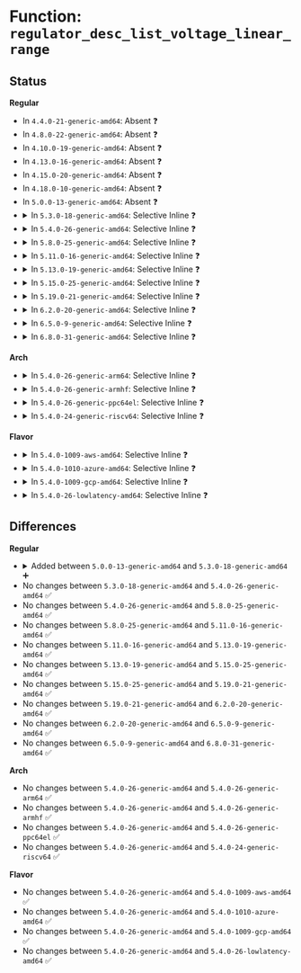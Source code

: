 # Function: <code>regulator_desc_list_voltage_linear_range</code>

## Status
<b>Regular</b>
<ul>
<li>
In <code>4.4.0-21-generic-amd64</code>: Absent ❓
</li>
<li>
In <code>4.8.0-22-generic-amd64</code>: Absent ❓
</li>
<li>
In <code>4.10.0-19-generic-amd64</code>: Absent ❓
</li>
<li>
In <code>4.13.0-16-generic-amd64</code>: Absent ❓
</li>
<li>
In <code>4.15.0-20-generic-amd64</code>: Absent ❓
</li>
<li>
In <code>4.18.0-10-generic-amd64</code>: Absent ❓
</li>
<li>
In <code>5.0.0-13-generic-amd64</code>: Absent ❓
</li>
<li>
<details>
<summary>In <code>5.3.0-18-generic-amd64</code>: Selective Inline ❓</summary>

```c
int regulator_desc_list_voltage_linear_range(const struct regulator_desc * desc, unsigned int selector)
```

```json
{
  "name": "regulator_desc_list_voltage_linear_range",
  "collision_type": "Unique Global",
  "inline_type": "Selective",
  "funcs": [
    {
      "addr": 18446744071585522112,
      "name": "regulator_desc_list_voltage_linear_range",
      "external": true,
      "loc": "drivers/regulator/helpers.c:602",
      "file": "drivers/regulator/helpers.c",
      "inline": "not declared, inlined",
      "caller_inline": [],
      "caller_func": [
        "drivers/regulator/helpers.c:regulator_list_voltage_linear_range"
      ]
    }
  ],
  "symbols": [
    {
      "addr": 18446744071585522112,
      "name": "regulator_desc_list_voltage_linear_range",
      "section": ".text",
      "bind": "STB_GLOBAL",
      "size": 76
    }
  ]
}
```
</details>
</li>
<li>
<details>
<summary>In <code>5.4.0-26-generic-amd64</code>: Selective Inline ❓</summary>

```c
int regulator_desc_list_voltage_linear_range(const struct regulator_desc * desc, unsigned int selector)
```

```json
{
  "name": "regulator_desc_list_voltage_linear_range",
  "collision_type": "Unique Global",
  "inline_type": "Selective",
  "funcs": [
    {
      "addr": 18446744071585663280,
      "name": "regulator_desc_list_voltage_linear_range",
      "external": true,
      "loc": "drivers/regulator/helpers.c:604",
      "file": "drivers/regulator/helpers.c",
      "inline": "not declared, inlined",
      "caller_inline": [],
      "caller_func": [
        "drivers/regulator/helpers.c:regulator_list_voltage_linear_range"
      ]
    }
  ],
  "symbols": [
    {
      "addr": 18446744071585663280,
      "name": "regulator_desc_list_voltage_linear_range",
      "section": ".text",
      "bind": "STB_GLOBAL",
      "size": 76
    }
  ]
}
```
</details>
</li>
<li>
<details>
<summary>In <code>5.8.0-25-generic-amd64</code>: Selective Inline ❓</summary>

```c
int regulator_desc_list_voltage_linear_range(const struct regulator_desc * desc, unsigned int selector)
```

```json
{
  "name": "regulator_desc_list_voltage_linear_range",
  "collision_type": "Unique Global",
  "inline_type": "Selective",
  "funcs": [
    {
      "addr": 18446744071586388751,
      "name": "regulator_desc_list_voltage_linear_range",
      "external": true,
      "loc": "drivers/regulator/helpers.c:597",
      "file": "drivers/regulator/helpers.c",
      "inline": "not declared, inlined",
      "caller_inline": [
        "drivers/regulator/helpers.c:regulator_list_voltage_linear_range",
        "drivers/regulator/helpers.c:regulator_list_voltage_linear_range"
      ],
      "caller_func": []
    }
  ],
  "symbols": [
    {
      "addr": 18446744071586388400,
      "name": "regulator_desc_list_voltage_linear_range",
      "section": ".text",
      "bind": "STB_GLOBAL",
      "size": 80
    }
  ]
}
```
</details>
</li>
<li>
<details>
<summary>In <code>5.11.0-16-generic-amd64</code>: Selective Inline ❓</summary>

```c
int regulator_desc_list_voltage_linear_range(const struct regulator_desc * desc, unsigned int selector)
```

```json
{
  "name": "regulator_desc_list_voltage_linear_range",
  "collision_type": "Unique Global",
  "inline_type": "Selective",
  "funcs": [
    {
      "addr": 18446744071586503727,
      "name": "regulator_desc_list_voltage_linear_range",
      "external": true,
      "loc": "drivers/regulator/helpers.c:597",
      "file": "drivers/regulator/helpers.c",
      "inline": "not declared, inlined",
      "caller_inline": [
        "drivers/regulator/helpers.c:regulator_list_voltage_linear_range",
        "drivers/regulator/helpers.c:regulator_list_voltage_linear_range"
      ],
      "caller_func": []
    }
  ],
  "symbols": [
    {
      "addr": 18446744071586503360,
      "name": "regulator_desc_list_voltage_linear_range",
      "section": ".text",
      "bind": "STB_GLOBAL",
      "size": 83
    }
  ]
}
```
</details>
</li>
<li>
<details>
<summary>In <code>5.13.0-19-generic-amd64</code>: Selective Inline ❓</summary>

```c
int regulator_desc_list_voltage_linear_range(const struct regulator_desc * desc, unsigned int selector)
```

```json
{
  "name": "regulator_desc_list_voltage_linear_range",
  "collision_type": "Unique Global",
  "inline_type": "Selective",
  "funcs": [
    {
      "addr": 18446744071586387887,
      "name": "regulator_desc_list_voltage_linear_range",
      "external": true,
      "loc": "drivers/regulator/helpers.c:617",
      "file": "drivers/regulator/helpers.c",
      "inline": "not declared, inlined",
      "caller_inline": [
        "drivers/regulator/helpers.c:regulator_list_voltage_linear_range",
        "drivers/regulator/helpers.c:regulator_list_voltage_linear_range"
      ],
      "caller_func": []
    }
  ],
  "symbols": [
    {
      "addr": 18446744071586387520,
      "name": "regulator_desc_list_voltage_linear_range",
      "section": ".text",
      "bind": "STB_GLOBAL",
      "size": 83
    }
  ]
}
```
</details>
</li>
<li>
<details>
<summary>In <code>5.15.0-25-generic-amd64</code>: Selective Inline ❓</summary>

```c
int regulator_desc_list_voltage_linear_range(const struct regulator_desc * desc, unsigned int selector)
```

```json
{
  "name": "regulator_desc_list_voltage_linear_range",
  "collision_type": "Unique Global",
  "inline_type": "Selective",
  "funcs": [
    {
      "addr": 18446744071586912351,
      "name": "regulator_desc_list_voltage_linear_range",
      "external": true,
      "loc": "drivers/regulator/helpers.c:617",
      "file": "drivers/regulator/helpers.c",
      "inline": "not declared, inlined",
      "caller_inline": [
        "drivers/regulator/helpers.c:regulator_list_voltage_linear_range"
      ],
      "caller_func": []
    }
  ],
  "symbols": [
    {
      "addr": 18446744071586910592,
      "name": "regulator_desc_list_voltage_linear_range",
      "section": ".text",
      "bind": "STB_GLOBAL",
      "size": 83
    }
  ]
}
```
</details>
</li>
<li>
<details>
<summary>In <code>5.19.0-21-generic-amd64</code>: Selective Inline ❓</summary>

```c
int regulator_desc_list_voltage_linear_range(const struct regulator_desc * desc, unsigned int selector)
```

```json
{
  "name": "regulator_desc_list_voltage_linear_range",
  "collision_type": "Unique Global",
  "inline_type": "Selective",
  "funcs": [
    {
      "addr": 18446744071588204415,
      "name": "regulator_desc_list_voltage_linear_range",
      "external": true,
      "loc": "drivers/regulator/helpers.c:617",
      "file": "drivers/regulator/helpers.c",
      "inline": "not declared, inlined",
      "caller_inline": [
        "drivers/regulator/helpers.c:regulator_list_voltage_linear_range"
      ],
      "caller_func": []
    }
  ],
  "symbols": [
    {
      "addr": 18446744071588202672,
      "name": "regulator_desc_list_voltage_linear_range",
      "section": ".text",
      "bind": "STB_GLOBAL",
      "size": 103
    }
  ]
}
```
</details>
</li>
<li>
<details>
<summary>In <code>6.2.0-20-generic-amd64</code>: Selective Inline ❓</summary>

```c
int regulator_desc_list_voltage_linear_range(const struct regulator_desc * desc, unsigned int selector)
```

```json
{
  "name": "regulator_desc_list_voltage_linear_range",
  "collision_type": "Unique Global",
  "inline_type": "Selective",
  "funcs": [
    {
      "addr": 18446744071589610431,
      "name": "regulator_desc_list_voltage_linear_range",
      "external": true,
      "loc": "drivers/regulator/helpers.c:617",
      "file": "drivers/regulator/helpers.c",
      "inline": "not declared, inlined",
      "caller_inline": [
        "drivers/regulator/helpers.c:regulator_list_voltage_linear_range"
      ],
      "caller_func": []
    }
  ],
  "symbols": [
    {
      "addr": 18446744071589608560,
      "name": "regulator_desc_list_voltage_linear_range",
      "section": ".text",
      "bind": "STB_GLOBAL",
      "size": 103
    }
  ]
}
```
</details>
</li>
<li>
<details>
<summary>In <code>6.5.0-9-generic-amd64</code>: Selective Inline ❓</summary>

```c
int regulator_desc_list_voltage_linear_range(const struct regulator_desc * desc, unsigned int selector)
```

```json
{
  "name": "regulator_desc_list_voltage_linear_range",
  "collision_type": "Unique Global",
  "inline_type": "Selective",
  "funcs": [
    {
      "addr": 18446744071589913967,
      "name": "regulator_desc_list_voltage_linear_range",
      "external": true,
      "loc": "drivers/regulator/helpers.c:617",
      "file": "drivers/regulator/helpers.c",
      "inline": "not declared, inlined",
      "caller_inline": [
        "drivers/regulator/helpers.c:regulator_list_voltage_linear_range"
      ],
      "caller_func": []
    }
  ],
  "symbols": [
    {
      "addr": 18446744071589912160,
      "name": "regulator_desc_list_voltage_linear_range",
      "section": ".text",
      "bind": "STB_GLOBAL",
      "size": 103
    }
  ]
}
```
</details>
</li>
<li>
<details>
<summary>In <code>6.8.0-31-generic-amd64</code>: Selective Inline ❓</summary>

```c
int regulator_desc_list_voltage_linear_range(const struct regulator_desc * desc, unsigned int selector)
```

```json
{
  "name": "regulator_desc_list_voltage_linear_range",
  "collision_type": "Unique Global",
  "inline_type": "Selective",
  "funcs": [
    {
      "addr": 18446744071590251999,
      "name": "regulator_desc_list_voltage_linear_range",
      "external": true,
      "loc": "drivers/regulator/helpers.c:620",
      "file": "drivers/regulator/helpers.c",
      "inline": "not declared, inlined",
      "caller_inline": [
        "drivers/regulator/helpers.c:regulator_list_voltage_linear_range"
      ],
      "caller_func": []
    }
  ],
  "symbols": [
    {
      "addr": 18446744071590250496,
      "name": "regulator_desc_list_voltage_linear_range",
      "section": ".text",
      "bind": "STB_GLOBAL",
      "size": 103
    }
  ]
}
```
</details>
</li>
</ul>
<b>Arch</b>
<ul>
<li>
<details>
<summary>In <code>5.4.0-26-generic-arm64</code>: Selective Inline ❓</summary>

```c
int regulator_desc_list_voltage_linear_range(const struct regulator_desc * desc, unsigned int selector)
```

```json
{
  "name": "regulator_desc_list_voltage_linear_range",
  "collision_type": "Unique Global",
  "inline_type": "Selective",
  "funcs": [
    {
      "addr": 18446603336498324648,
      "name": "regulator_desc_list_voltage_linear_range",
      "external": true,
      "loc": "drivers/regulator/helpers.c:604",
      "file": "drivers/regulator/helpers.c",
      "inline": "not declared, inlined",
      "caller_inline": [],
      "caller_func": [
        "drivers/regulator/helpers.c:regulator_list_voltage_linear_range"
      ]
    }
  ],
  "symbols": [
    {
      "addr": 18446603336498324648,
      "name": "regulator_desc_list_voltage_linear_range",
      "section": ".text",
      "bind": "STB_GLOBAL",
      "size": 144
    }
  ]
}
```
</details>
</li>
<li>
<details>
<summary>In <code>5.4.0-26-generic-armhf</code>: Selective Inline ❓</summary>

```c
int regulator_desc_list_voltage_linear_range(const struct regulator_desc * desc, unsigned int selector)
```

```json
{
  "name": "regulator_desc_list_voltage_linear_range",
  "collision_type": "Unique Global",
  "inline_type": "Selective",
  "funcs": [
    {
      "addr": 3231005528,
      "name": "regulator_desc_list_voltage_linear_range",
      "external": true,
      "loc": "drivers/regulator/helpers.c:604",
      "file": "drivers/regulator/helpers.c",
      "inline": "not declared, inlined",
      "caller_inline": [],
      "caller_func": [
        "drivers/regulator/helpers.c:regulator_list_voltage_linear_range"
      ]
    }
  ],
  "symbols": [
    {
      "addr": 3231005528,
      "name": "regulator_desc_list_voltage_linear_range",
      "section": ".text",
      "bind": "STB_GLOBAL",
      "size": 116
    }
  ]
}
```
</details>
</li>
<li>
<details>
<summary>In <code>5.4.0-26-generic-ppc64el</code>: Selective Inline ❓</summary>

```c
int regulator_desc_list_voltage_linear_range(const struct regulator_desc * desc, unsigned int selector)
```

```json
{
  "name": "regulator_desc_list_voltage_linear_range",
  "collision_type": "Unique Global",
  "inline_type": "Selective",
  "funcs": [
    {
      "addr": 13835058055291501728,
      "name": "regulator_desc_list_voltage_linear_range",
      "external": true,
      "loc": "drivers/regulator/helpers.c:604",
      "file": "drivers/regulator/helpers.c",
      "inline": "not declared, inlined",
      "caller_inline": [],
      "caller_func": [
        "drivers/regulator/helpers.c:regulator_list_voltage_linear_range"
      ]
    }
  ],
  "symbols": [
    {
      "addr": 13835058055291501728,
      "name": "regulator_desc_list_voltage_linear_range",
      "section": ".text",
      "bind": "STB_GLOBAL",
      "size": 132
    }
  ]
}
```
</details>
</li>
<li>
<details>
<summary>In <code>5.4.0-24-generic-riscv64</code>: Selective Inline ❓</summary>

```c
int regulator_desc_list_voltage_linear_range(const struct regulator_desc * desc, unsigned int selector)
```

```json
{
  "name": "regulator_desc_list_voltage_linear_range",
  "collision_type": "Unique Global",
  "inline_type": "Selective",
  "funcs": [
    {
      "addr": 18446743936276012482,
      "name": "regulator_desc_list_voltage_linear_range",
      "external": true,
      "loc": "drivers/regulator/helpers.c:604",
      "file": "drivers/regulator/helpers.c",
      "inline": "not declared, inlined",
      "caller_inline": [],
      "caller_func": [
        "drivers/regulator/helpers.c:regulator_list_voltage_linear_range"
      ]
    }
  ],
  "symbols": [
    {
      "addr": 18446743936276012482,
      "name": "regulator_desc_list_voltage_linear_range",
      "section": ".text",
      "bind": "STB_GLOBAL",
      "size": 112
    }
  ]
}
```
</details>
</li>
</ul>
<b>Flavor</b>
<ul>
<li>
<details>
<summary>In <code>5.4.0-1009-aws-amd64</code>: Selective Inline ❓</summary>

```c
int regulator_desc_list_voltage_linear_range(const struct regulator_desc * desc, unsigned int selector)
```

```json
{
  "name": "regulator_desc_list_voltage_linear_range",
  "collision_type": "Unique Global",
  "inline_type": "Selective",
  "funcs": [
    {
      "addr": 18446744071585424304,
      "name": "regulator_desc_list_voltage_linear_range",
      "external": true,
      "loc": "drivers/regulator/helpers.c:604",
      "file": "drivers/regulator/helpers.c",
      "inline": "not declared, inlined",
      "caller_inline": [],
      "caller_func": [
        "drivers/regulator/helpers.c:regulator_list_voltage_linear_range"
      ]
    }
  ],
  "symbols": [
    {
      "addr": 18446744071585424304,
      "name": "regulator_desc_list_voltage_linear_range",
      "section": ".text",
      "bind": "STB_GLOBAL",
      "size": 76
    }
  ]
}
```
</details>
</li>
<li>
<details>
<summary>In <code>5.4.0-1010-azure-amd64</code>: Selective Inline ❓</summary>

```c
int regulator_desc_list_voltage_linear_range(const struct regulator_desc * desc, unsigned int selector)
```

```json
{
  "name": "regulator_desc_list_voltage_linear_range",
  "collision_type": "Unique Global",
  "inline_type": "Selective",
  "funcs": [
    {
      "addr": 18446744071585294352,
      "name": "regulator_desc_list_voltage_linear_range",
      "external": true,
      "loc": "drivers/regulator/helpers.c:604",
      "file": "drivers/regulator/helpers.c",
      "inline": "not declared, inlined",
      "caller_inline": [],
      "caller_func": [
        "drivers/regulator/helpers.c:regulator_list_voltage_linear_range"
      ]
    }
  ],
  "symbols": [
    {
      "addr": 18446744071585294352,
      "name": "regulator_desc_list_voltage_linear_range",
      "section": ".text",
      "bind": "STB_GLOBAL",
      "size": 76
    }
  ]
}
```
</details>
</li>
<li>
<details>
<summary>In <code>5.4.0-1009-gcp-amd64</code>: Selective Inline ❓</summary>

```c
int regulator_desc_list_voltage_linear_range(const struct regulator_desc * desc, unsigned int selector)
```

```json
{
  "name": "regulator_desc_list_voltage_linear_range",
  "collision_type": "Unique Global",
  "inline_type": "Selective",
  "funcs": [
    {
      "addr": 18446744071585613680,
      "name": "regulator_desc_list_voltage_linear_range",
      "external": true,
      "loc": "drivers/regulator/helpers.c:604",
      "file": "drivers/regulator/helpers.c",
      "inline": "not declared, inlined",
      "caller_inline": [],
      "caller_func": [
        "drivers/regulator/helpers.c:regulator_list_voltage_linear_range"
      ]
    }
  ],
  "symbols": [
    {
      "addr": 18446744071585613680,
      "name": "regulator_desc_list_voltage_linear_range",
      "section": ".text",
      "bind": "STB_GLOBAL",
      "size": 76
    }
  ]
}
```
</details>
</li>
<li>
<details>
<summary>In <code>5.4.0-26-lowlatency-amd64</code>: Selective Inline ❓</summary>

```c
int regulator_desc_list_voltage_linear_range(const struct regulator_desc * desc, unsigned int selector)
```

```json
{
  "name": "regulator_desc_list_voltage_linear_range",
  "collision_type": "Unique Global",
  "inline_type": "Selective",
  "funcs": [
    {
      "addr": 18446744071585721808,
      "name": "regulator_desc_list_voltage_linear_range",
      "external": true,
      "loc": "drivers/regulator/helpers.c:604",
      "file": "drivers/regulator/helpers.c",
      "inline": "not declared, inlined",
      "caller_inline": [],
      "caller_func": [
        "drivers/regulator/helpers.c:regulator_list_voltage_linear_range"
      ]
    }
  ],
  "symbols": [
    {
      "addr": 18446744071585721808,
      "name": "regulator_desc_list_voltage_linear_range",
      "section": ".text",
      "bind": "STB_GLOBAL",
      "size": 76
    }
  ]
}
```
</details>
</li>
</ul>

## Differences
<b>Regular</b>
<ul>
<li>
<details>
<summary>Added between <code>5.0.0-13-generic-amd64</code> and <code>5.3.0-18-generic-amd64</code> ➕</summary>

```c
int regulator_desc_list_voltage_linear_range(const struct regulator_desc * desc, unsigned int selector)
```
</details>
</li>
<li>
No changes between <code>5.3.0-18-generic-amd64</code> and <code>5.4.0-26-generic-amd64</code> ✅
</li>
<li>
No changes between <code>5.4.0-26-generic-amd64</code> and <code>5.8.0-25-generic-amd64</code> ✅
</li>
<li>
No changes between <code>5.8.0-25-generic-amd64</code> and <code>5.11.0-16-generic-amd64</code> ✅
</li>
<li>
No changes between <code>5.11.0-16-generic-amd64</code> and <code>5.13.0-19-generic-amd64</code> ✅
</li>
<li>
No changes between <code>5.13.0-19-generic-amd64</code> and <code>5.15.0-25-generic-amd64</code> ✅
</li>
<li>
No changes between <code>5.15.0-25-generic-amd64</code> and <code>5.19.0-21-generic-amd64</code> ✅
</li>
<li>
No changes between <code>5.19.0-21-generic-amd64</code> and <code>6.2.0-20-generic-amd64</code> ✅
</li>
<li>
No changes between <code>6.2.0-20-generic-amd64</code> and <code>6.5.0-9-generic-amd64</code> ✅
</li>
<li>
No changes between <code>6.5.0-9-generic-amd64</code> and <code>6.8.0-31-generic-amd64</code> ✅
</li>
</ul>
<b>Arch</b>
<ul>
<li>
No changes between <code>5.4.0-26-generic-amd64</code> and <code>5.4.0-26-generic-arm64</code> ✅
</li>
<li>
No changes between <code>5.4.0-26-generic-amd64</code> and <code>5.4.0-26-generic-armhf</code> ✅
</li>
<li>
No changes between <code>5.4.0-26-generic-amd64</code> and <code>5.4.0-26-generic-ppc64el</code> ✅
</li>
<li>
No changes between <code>5.4.0-26-generic-amd64</code> and <code>5.4.0-24-generic-riscv64</code> ✅
</li>
</ul>
<b>Flavor</b>
<ul>
<li>
No changes between <code>5.4.0-26-generic-amd64</code> and <code>5.4.0-1009-aws-amd64</code> ✅
</li>
<li>
No changes between <code>5.4.0-26-generic-amd64</code> and <code>5.4.0-1010-azure-amd64</code> ✅
</li>
<li>
No changes between <code>5.4.0-26-generic-amd64</code> and <code>5.4.0-1009-gcp-amd64</code> ✅
</li>
<li>
No changes between <code>5.4.0-26-generic-amd64</code> and <code>5.4.0-26-lowlatency-amd64</code> ✅
</li>
</ul>
